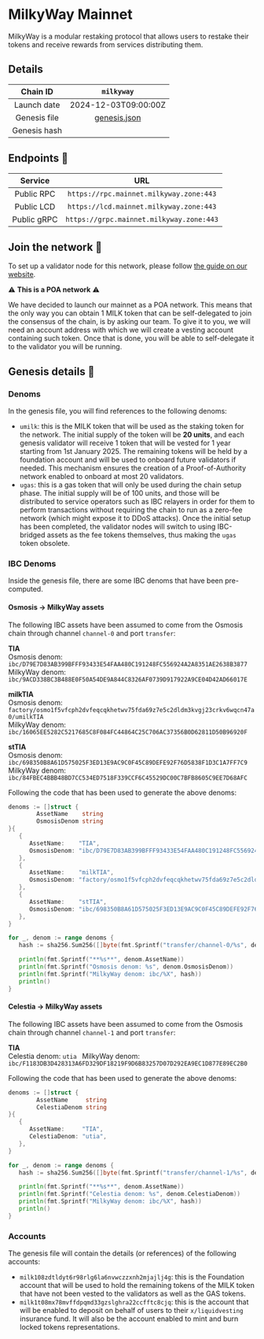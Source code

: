 # MilkyWay Mainnet

MilkyWay is a modular restaking protocol that allows users to restake their tokens and receive rewards from services
distributing them.

## Details

|   Chain ID   |          `milkyway`          |
|:------------:|:----------------------------:|
| Launch date  |     2024-12-03T09:00:00Z     |
| Genesis file | [genesis.json](genesis.json) |
| Genesis hash |                              |

## Endpoints 🎯

|   Service   |                   URL                    |
|:-----------:|:----------------------------------------:|
| Public RPC  | `https://rpc.mainnet.milkyway.zone:443`  |
| Public LCD  | `https://lcd.mainnet.milkyway.zone:443`  |
| Public gRPC | `https://grpc.mainnet.milkyway.zone:443` |

## Join the network 📜

To set up a validator node for this network, please
follow [the guide on our website](https://docs.milkyway.zone/modular-restaking/guides/consensus/validator-node).

⚠ **This is a POA network** ⚠

We have decided to launch our mainnet as a POA network. This means that the only way you can obtain 1 MILK token that
can be self-delegated to join the consensus of the chain, is by asking our team. To give it to you, we will need an
account address with which we will create a vesting account containing such token.
Once that is done, you will be able to self-delegate it to the validator you will be running.

## Genesis details 📝

### Denoms

In the genesis file, you will find references to the following denoms:

* `umilk`: this is the MILK token that will be used as the staking token for the network.
  The initial supply of the token will be **20 units**, and each genesis validator will receive 1 token that will be
  vested for 1 year starting from 1st January 2025. The remaining tokens will be held by a foundation account and will
  be used to onboard future validators if needed. This mechanism ensures the creation of a Proof-of-Authority network
  enabled to onboard at most 20 validators.
* `ugas`: this is a gas token that will only be used during the chain setup phase. The initial supply will be of 100
  units, and those will be distributed to service operators such as IBC relayers in order for them to perform
  transactions without requiring the chain to run as a zero-fee network (which might expose it to DDoS attacks). Once
  the initial setup has been completed, the validator nodes will switch to using IBC-bridged assets as the fee tokens
  themselves, thus making the `ugas` token obsolete.

### IBC Denoms
Inside the genesis file, there are some IBC denoms that have been pre-computed.

#### Osmosis -> MilkyWay assets

The following IBC assets have been assumed to come from the Osmosis chain through channel `channel-0` and port
`transfer`:

**TIA**  
Osmosis denom: `ibc/D79E7D83AB399BFFF93433E54FAA480C191248FC556924A2A8351AE2638B3877`  
MilkyWay denom: `ibc/9ACD338BC3B488E0F50A54DE9A844C8326AF0739D917922A9CE04D42AD66017E`

**milkTIA**  
Osmosis denom: `factory/osmo1f5vfcph2dvfeqcqkhetwv75fda69z7e5c2dldm3kvgj23crkv6wqcn47a0/umilkTIA`  
MilkyWay denom: `ibc/16065EE5282C5217685C8F084FC44864C25C706AC37356B0D62811D50B96920F`

**stTIA**  
Osmosis denom: `ibc/698350B8A61D575025F3ED13E9AC9C0F45C89DEFE92F76D5838F1D3C1A7FF7C9`  
MilkyWay denom: `ibc/84FBEC4BBB48BD7CC534ED7518F339CCF6C45529DC00C7BFB8605C9EE7D68AFC`

Following the code that has been used to generate the above denoms:

```go
denoms := []struct {
		AssetName    string
		OsmosisDenom string
}{
   {
      AssetName:    "TIA",
      OsmosisDenom: "ibc/D79E7D83AB399BFFF93433E54FAA480C191248FC556924A2A8351AE2638B3877",
   },
   {
      AssetName:    "milkTIA",
      OsmosisDenom: "factory/osmo1f5vfcph2dvfeqcqkhetwv75fda69z7e5c2dldm3kvgj23crkv6wqcn47a0/umilkTIA",
   },
   {
      AssetName:    "stTIA",
      OsmosisDenom: "ibc/698350B8A61D575025F3ED13E9AC9C0F45C89DEFE92F76D5838F1D3C1A7FF7C9",
   },
}

for _, denom := range denoms {
   hash := sha256.Sum256([]byte(fmt.Sprintf("transfer/channel-0/%s", denom.OsmosisDenom)))

   println(fmt.Sprintf("**%s**", denom.AssetName))
   println(fmt.Sprintf("Osmosis denom: %s", denom.OsmosisDenom))
   println(fmt.Sprintf("MilkyWay denom: ibc/%X", hash))
   println()
}
```

#### Celestia -> MilkyWay assets

The following IBC assets have been assumed to come from the Osmosis chain through channel `channel-1` and port
`transfer`:

**TIA**  
Celestia denom: `utia `
MilkyWay denom: `ibc/F1183DB3D428313A6FD329DF18219F9D6B83257D07D292EA9EC1D877E89EC2B0`

Following the code that has been used to generate the above denoms:

```go
denoms := []struct {
		AssetName     string
		CelestiaDenom string
}{
   {
      AssetName:     "TIA",
      CelestiaDenom: "utia",
   },
}

for _, denom := range denoms {
   hash := sha256.Sum256([]byte(fmt.Sprintf("transfer/channel-1/%s", denom.CelestiaDenom)))

   println(fmt.Sprintf("**%s**", denom.AssetName))
   println(fmt.Sprintf("Celestia denom: %s", denom.CelestiaDenom))
   println(fmt.Sprintf("MilkyWay denom: ibc/%X", hash))
   println()
}
```

### Accounts

The genesis file will contain the details (or references) of the following accounts:

* `milk108zdtldyt6r98rlg6la6nvwczzxnh2mjajlj4g`: this is the Foundation account that will be used to hold the remaining
  tokens of the MILK token that have not been vested to the validators as well as the GAS tokens.
* `milk1t08mx78mvffdpqmd33gzslghra22ccfftc8cjq`: this is the account that will be enabled to deposit on behalf of users
  to their `x/liquidvesting` insurance fund. It will also be the account enabled to mint and burn locked tokens
  representations.